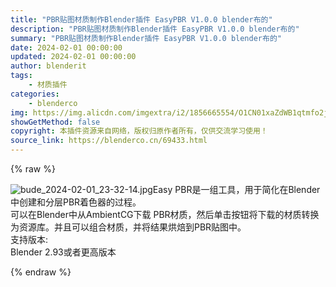 ```yaml
---
title: "PBR贴图材质制作Blender插件 EasyPBR V1.0.0 blender布的"
description: "PBR贴图材质制作Blender插件 EasyPBR V1.0.0 blender布的"
summary: "PBR贴图材质制作Blender插件 EasyPBR V1.0.0 blender布的"
date: 2024-02-01 00:00:00
updated: 2024-02-01 00:00:00
author: blenderit
tags: 
    - 材质插件
categories:
    - blenderco
img: https://img.alicdn.com/imgextra/i2/1856665554/O1CN01xaZdWB1qtmfo2jxUl_!!1856665554.jpg
showGetMethod: false
copyright: 本插件资源来自网络，版权归原作者所有，仅供交流学习使用！
source_link: https://blenderco.cn/69433.html
---
```


{% raw %}
<p><img class="aligncenter" src="https://img.alicdn.com/imgextra/i2/1856665554/O1CN01xaZdWB1qtmfo2jxUl_!!1856665554.jpg" alt="bude_2024-02-01_23-32-14.jpg">Easy PBR是一组工具，用于简化在Blender 中创建和分层PBR着色器的过程。<br>
可以在Blender中从AmbientCG下载 PBR材质，然后单击按钮将下载的材质转换为资源库。并且可以组合材质，并将结果烘焙到PBR贴图中。<br>
支持版本:<br>
Blender 2.93或者更高版本</p>
<div style="display: none">blenderco</div>
{% endraw %}